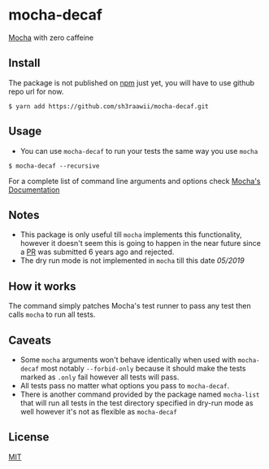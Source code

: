 # mocha-decaf

[Mocha](https://mochajs.org/) with zero caffeine


## Install

The package is not published on [npm](https://www.npmjs.com/) just yet, you will have to use github repo url for now.
```Shell
$ yarn add https://github.com/sh3raawii/mocha-decaf.git
```

## Usage
- You can use `mocha-decaf` to run your tests the same way you use `mocha`
```Shell
$ mocha-decaf --recursive
```
For a complete list of command line arguments and options check [Mocha's Documentation](https://mochajs.org/#command-line-usage)

## Notes

- This package is only useful till `mocha` implements this functionality, however it doesn't seem this is going to happen in the near future since a [PR](https://github.com/mochajs/mocha/pull/1070) was submitted 6 years ago and rejected.
- The dry run mode is not implemented in `mocha` till this date *05/2019* 

## How it works

The command simply patches Mocha's test runner to pass any test then calls `mocha` to run all tests.

## Caveats

- Some `mocha` arguments won't behave identically when used with `mocha-decaf` most notably `--forbid-only` because it should make the tests marked as `.only` fail however all tests will pass.
- All tests pass no matter what options you pass to `mocha-decaf`.
- There is another command provided by the package named `mocha-list` that will run all tests in the test directory specified in dry-run mode as well however it's not as flexible as `mocha-decaf`

## License

[MIT](LICENSE)
